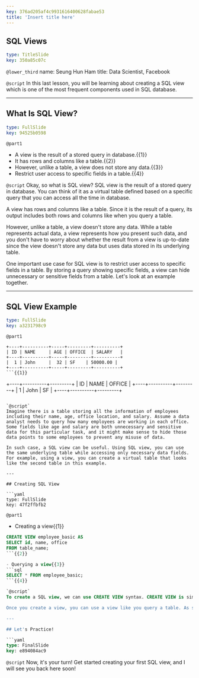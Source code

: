 ```yaml
---
key: 376ad205af4c9931616400628fabae53
title: 'Insert title here'
---
```


## SQL Views

```yaml
type: TitleSlide
key: 350a85c07c
```

`@lower_third`
name: Seung Hun Ham
title: Data Scientist, Facebook

`@script`
In this last lesson, you will be learning about creating a SQL view which is one of the most frequent components used in SQL database.

---

## What Is SQL View?

```yaml
type: FullSlide
key: 94525b0598
```

`@part1`
- A view is the result of a stored query in database.{{1}}
- It has rows and columns like a table.{{2}}
- However, unlike a table, a view does not store any data.{{3}}
- Restrict user access to specific fields in a table.{{4}}

`@script`
Okay, so what is SQL view? SQL view is the result of a stored query in database. You can think of it as a virtual table defined based on a specific query that you can access all the time in database.

A view has rows and columns like a table. Since it is the result of a query, its output includes both rows and columns like when you query a table.

However, unlike a table, a view doesn't store any data. While a table represents actual data, a view represents how you present such data, and you don't have to worry about whether the result from a view is up-to-date since the view doesn't store any data but uses data stored in its underlying table.

One important use case for SQL view is to restrict user access to specific fields in a table. By storing a query showing specific fields, a view can hide unnecessary or sensitive fields from a table. Let's look at an example together.

---

## SQL View Example

```yaml
type: FullSlide
key: a3231798c9
```

`@part1`
```
+----+----------+-----+---------+----------+
| ID | NAME     | AGE | OFFICE  | SALARY   |
+----+----------+-----+---------+----------+
|  1 | John     |  32 | SF	  | 50000.00 |
+----+----------+-----+---------+----------+
```{{1}}

```
+----+----------+---------+
| ID | NAME     | OFFICE  |
+----+----------+---------+
|  1 | John     | SF	  |
+----+----------+---------+
```{{2}}

`@script`
Imagine there is a table storing all the information of employees including their name, age, office location, and salary. Assume a data analyst needs to query how many employees are working in each office. Some fields like age and salary are both unnecessary and sensitive data for this particular task, and it might make sense to hide those data points to some employees to prevent any misuse of data.

In such case, a SQL view can be useful. Using SQL view, you can use the same underlying table while accessing only necessary data fields. For example, using a view, you can create a virtual table that looks like the second table in this example.

---

## Creating SQL View

```yaml
type: FullSlide
key: 47f2ffbfb2
```

`@part1`
- Creating a view{{1}}
```sql
CREATE VIEW employee_basic AS
SELECT id, name, office
FROM table_name;
```{{2}}

- Querying a view{{3}}
```sql
SELECT * FROM employee_basic;
```{{4}}

`@script`
To create a SQL view, we can use CREATE VIEW syntax. CREATE VIEW is similar to CREATE TABLE, but instead of creating a table, it creates a view. When creating a view, you're basically defining it as a query you want to show in the output result. Like a normal query, you can select specific fields from multiple tables using JOIN and filter specific rows using WHERE syntax.

Once you create a view, you can use a view like you query a table. As shown in this example, you can query from a view as if you do using a table, but in this case, you can only access those fields that were part of the view definition.

---

## Let's Practice!

```yaml
type: FinalSlide
key: e894084ac9
```

`@script`
Now, it's your turn! Get started creating your first SQL view, and I will see you back here soon!
